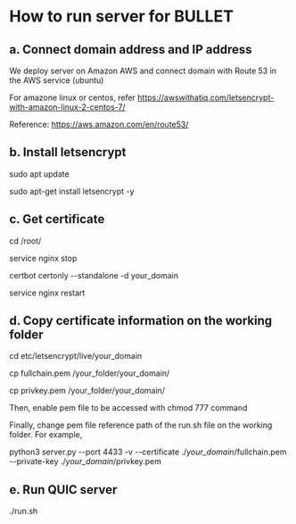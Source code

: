 # How to run server for BULLET
## a. Connect domain address and IP address

We deploy server on Amazon AWS and connect domain with Route 53 in the AWS service (ubuntu)

For amazone linux or centos, refer https://awswithatiq.com/letsencrypt-with-amazon-linux-2-centos-7/

Reference: https://aws.amazon.com/en/route53/

## b. Install letsencrypt 

sudo apt update 

sudo apt-get install  letsencrypt -y 

## c. Get certificate

cd /root/

service nginx stop

certbot certonly --standalone -d your_domain

service nginx restart

## d. Copy certificate information on the working folder

cd etc/letsencrypt/live/your_domain

cp fullchain.pem  /your_folder/your_domain/

cp privkey.pem /your_folder/your_domain/

Then, enable pem file to be accessed with chmod 777 command

Finally, change pem file reference path of the run.sh file on the working folder. For example, 

python3 server.py --port 4433 -v --certificate ./*your_domain*/fullchain.pem --private-key ./*your_domain*/privkey.pem

## e. Run QUIC server

./run.sh 




